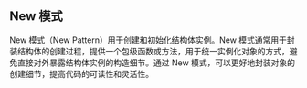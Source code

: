 ## New 模式

New 模式（New Pattern）用于创建和初始化结构体实例。New 模式通常用于封装结构体的创建过程，提供一个包级函数或方法，用于统一实例化对象的方式，避免直接对外暴露结构体实例的构造细节。通过 New 模式，可以更好地封装对象的创建细节，提高代码的可读性和灵活性。
